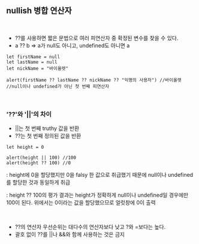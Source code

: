 ## nullish 병합 연산자

<br>

- ??를 사용하면 짧은 문법으로 여러 피연산자 중 확정된 변수를 찾을 수 있다.
- a ?? b => a가 null도 아니고, undefined도 아니면 a

```
let firstName = null
let lastName = null
let nickName = "바이올렛"

alert(firstName ?? lastName ?? nickName ?? "익명의 사용자") //바이올렛
//null이나 undefined가 아닌 첫 번째 피연산자
```

<br>

### '??'와 '||'의 차이

- ||는 첫 번째 truthy 값을 반환
- ??는 첫 번째 정의된 값을 반환

```
let height = 0

alert(height || 100) //100	
alert(height ?? 100) //0
```

: height에 0을 할당했지만 0을 falsy 한 값으로 취급했기 때문에 null이나 undefined를 할당한 것과 동일하게 취급

: height ?? 100의 평가 결과는 height가 정확하게 null이나 undefined일 경우에만 100이 된다. 위에서는 0이라는 값을 할당했으므로 얼럿창에 0이 출력

<br>

- ??의 연산자 우선순위는 대다수의 연산자보다 낮고 ?와 =보다는 높다.
- 괄호 없이 ??를 ||나 &&와 함께 사용하는 것은 금지